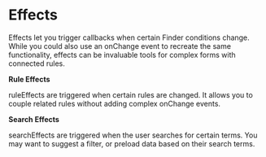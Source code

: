 # Effects

Effects let you trigger callbacks when certain Finder conditions change. While you could also use an onChange event to recreate the same functionality, effects can be invaluable tools for complex forms with connected rules.

**Rule Effects**

ruleEffects are triggered when certain rules are changed. It allows you to couple related rules without adding complex onChange events.

**Search Effects**

searchEffects are triggered when the user searches for certain terms. You may want to suggest a filter, or preload data based on their search terms.
